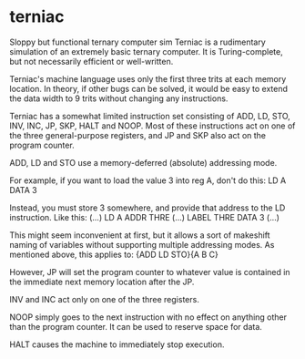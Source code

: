 terniac
=======

Sloppy but functional ternary computer sim
Terniac is a rudimentary simulation of an extremely basic ternary computer. It is Turing-complete, but not necessarily efficient or well-written.

Terniac's machine language uses only the first three trits at each memory location.
In theory, if other bugs can be solved, it would be easy to extend the data width to 9 trits without changing any instructions.

Terniac has a somewhat limited instruction set consisting of ADD, LD, STO, INV, INC, JP, SKP, HALT and NOOP.
Most of these instructions act on one of the three general-purpose registers, and JP and SKP also act on the program counter.

ADD, LD and STO use a memory-deferred (absolute) addressing mode. 

For example, if you want to load the value 3 into reg A, don't do this:
LD A
DATA 3

Instead, you must store 3 somewhere, and provide that address to the LD instruction. 
Like this:
(...)
LD A
ADDR THRE
(...)
LABEL THRE
DATA 3
(...)

This might seem inconvenient at first, but it allows a sort of makeshift naming of variables without supporting multiple addressing modes.
As mentioned above, this applies to: {ADD LD STO}{A B C}

However, JP will set the program counter to whatever value is contained in the immediate next memory location after the JP.

INV and INC act only on one of the three registers.

NOOP simply goes to the next instruction with no effect on anything other than the program counter. It can be used to reserve space for data.

HALT causes the machine to immediately stop execution.
